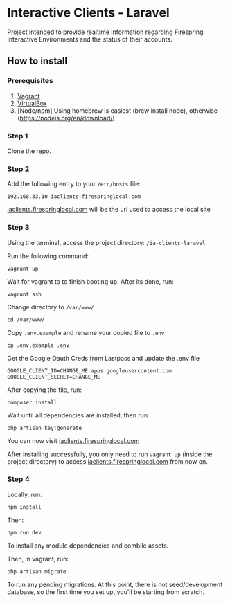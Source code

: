 # Interactive Clients - Laravel
Project intended to provide realtime information regarding Firespring Interactive Environments and the status of their accounts.

## How to install

### Prerequisites

1. [Vagrant](https://www.vagrantup.com/downloads.html)
2. [VirtualBox](https://www.virtualbox.org/wiki/Downloads)
3. [Node/npm] Using homebrew is easiest (brew install node), otherwise (https://nodejs.org/en/download/)



### Step 1

Clone the repo.


### Step 2

Add the following entry to your `/etc/hosts` file:

`192.168.33.10 iaclients.firespringlocal.com`

[iaclients.firespringlocal.com](http://iaclients.firespringlocal.com/) will be the url used to access the local site



### Step 3

Using the terminal, access the project directory: `/ia-clients-laravel`


Run the following command:

    vagrant up


Wait for vagrant to to finish booting up. After its done, run:

    vagrant ssh


Change directory to `/var/www/`

    cd /var/www/


Copy `.env.example` and rename your copied file to `.env`

    cp .env.example .env
    
Get the Google Oauth Creds from Lastpass and update the .env file
  
    GOOGLE_CLIENT_ID=CHANGE_ME.apps.googleusercontent.com
    GOOGLE_CLIENT_SECRET=CHANGE_ME


After copying the file, run:

    composer install
 

Wait until all dependencies are installed, then run:

    php artisan key:generate



You can now visit [iaclients.firespringlocal.com](http://iaclients.firespringlocal.com/)

After installing successfully, you only need to run `vagrant up` (inside the project directory) to access [iaclients.firespringlocal.com](http://iaclients.firespringlocal.com/) from now on.

### Step 4

Locally, run:
    
    npm install
    
Then:

    npm run dev
    
To install any module dependencies and combile assets.

Then, in vagrant, run:

    php artisan migrate
    
To run any pending migrations. At this point, there is not seed/development database, so the first time you set up, you'll be starting from scratch.

